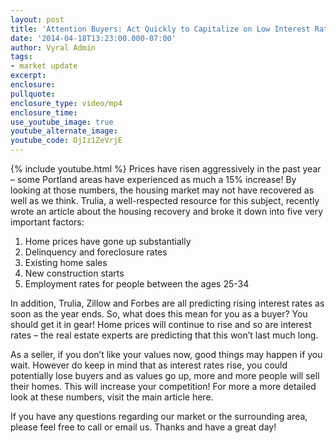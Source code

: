 ```yaml
---
layout: post
title: 'Attention Buyers: Act Quickly to Capitalize on Low Interest Rates'
date: '2014-04-18T13:23:00.000-07:00'
author: Vyral Admin
tags:
- market update
excerpt:
enclosure:
pullquote:
enclosure_type: video/mp4
enclosure_time:
use_youtube_image: true
youtube_alternate_image:
youtube_code: OjIz1ZeVrjE
---
```

{% include youtube.html %}
Prices have risen aggressively in the past year – some Portland areas have experienced as much a 15% increase! By looking at those numbers, the housing market may not have recovered as well as we think. Trulia, a well-respected resource for this subject, recently wrote an article about the housing recovery and broke it down into five very important factors:

1. Home prices have gone up substantially
1. Delinquency and foreclosure rates
1. Existing home sales
1. New construction starts
1. Employment rates for people between the ages 25-34

In addition, Trulia, Zillow and Forbes are all predicting rising interest rates as soon as the year ends. So, what does this mean for you as a buyer? You should get it in gear! Home prices will continue to rise and so are interest rates – the real estate experts are predicting that this won’t last much long.

As a seller, if you don’t like your values now, good things may happen if you wait. However do keep in mind that as interest rates rise, you could potentially lose buyers and as values go up, more and more people will sell their homes. This will increase your competition!
For more a more detailed look at these numbers, visit the main article here.

If you have any questions regarding our market or the surrounding area, please feel free to call or email us. Thanks and have a great day!
